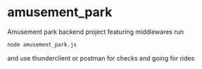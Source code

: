 # amusement_park
Amusement park backend project
featuring middlewares
run
```bash
node amusement_park.js
```
and use thunderclient or postman for checks and going for rides
